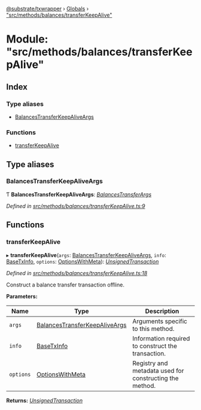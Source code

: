 [@substrate/txwrapper](../README.md) › [Globals](../globals.md) › ["src/methods/balances/transferKeepAlive"](_src_methods_balances_transferkeepalive_.md)

# Module: "src/methods/balances/transferKeepAlive"

## Index

### Type aliases

* [BalancesTransferKeepAliveArgs](_src_methods_balances_transferkeepalive_.md#balancestransferkeepaliveargs)

### Functions

* [transferKeepAlive](_src_methods_balances_transferkeepalive_.md#transferkeepalive)

## Type aliases

###  BalancesTransferKeepAliveArgs

Ƭ **BalancesTransferKeepAliveArgs**: *[BalancesTransferArgs](../interfaces/_src_methods_balances_transfer_.balancestransferargs.md)*

*Defined in [src/methods/balances/transferKeepAlive.ts:9](https://github.com/paritytech/txwrapper/blob/bcc9b73/src/methods/balances/transferKeepAlive.ts#L9)*

## Functions

###  transferKeepAlive

▸ **transferKeepAlive**(`args`: [BalancesTransferKeepAliveArgs](_src_methods_balances_transferkeepalive_.md#balancestransferkeepaliveargs), `info`: [BaseTxInfo](../interfaces/_src_util_types_.basetxinfo.md), `options`: [OptionsWithMeta](../interfaces/_src_util_types_.optionswithmeta.md)): *[UnsignedTransaction](../interfaces/_src_util_types_.unsignedtransaction.md)*

*Defined in [src/methods/balances/transferKeepAlive.ts:18](https://github.com/paritytech/txwrapper/blob/bcc9b73/src/methods/balances/transferKeepAlive.ts#L18)*

Construct a balance transfer transaction offline.

**Parameters:**

Name | Type | Description |
------ | ------ | ------ |
`args` | [BalancesTransferKeepAliveArgs](_src_methods_balances_transferkeepalive_.md#balancestransferkeepaliveargs) | Arguments specific to this method. |
`info` | [BaseTxInfo](../interfaces/_src_util_types_.basetxinfo.md) | Information required to construct the transaction. |
`options` | [OptionsWithMeta](../interfaces/_src_util_types_.optionswithmeta.md) | Registry and metadata used for constructing the method.  |

**Returns:** *[UnsignedTransaction](../interfaces/_src_util_types_.unsignedtransaction.md)*
